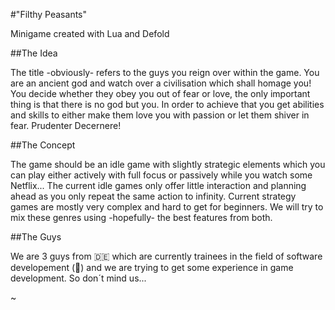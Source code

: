 #"Filthy Peasants"

Minigame created with Lua and Defold

##The Idea

The title -obviously- refers to the guys you reign over within the game. You are an ancient god and watch over a civilisation which shall homage you! You decide whether they obey you out of fear or love, the only important thing is that there is no god but you. In order to achieve that you get abilities and skills to either make them love you with passion or let them shiver in fear. Prudenter Decernere!

##The Concept

The game should be an idle game with slightly strategic elements which you can play either actively with full focus or passively while you watch some Netflix...
The current idle games only offer little interaction and planning ahead as you only repeat the same action to infinity. Current strategy games are mostly very complex and hard to get for beginners. We will try to mix these genres using -hopefully- the best features from both.

##The Guys

We are 3 guys from :de: which are currently trainees in the field of software developement (:beginner:) and we are trying to get some experience in game development. So don´t mind us...

~
